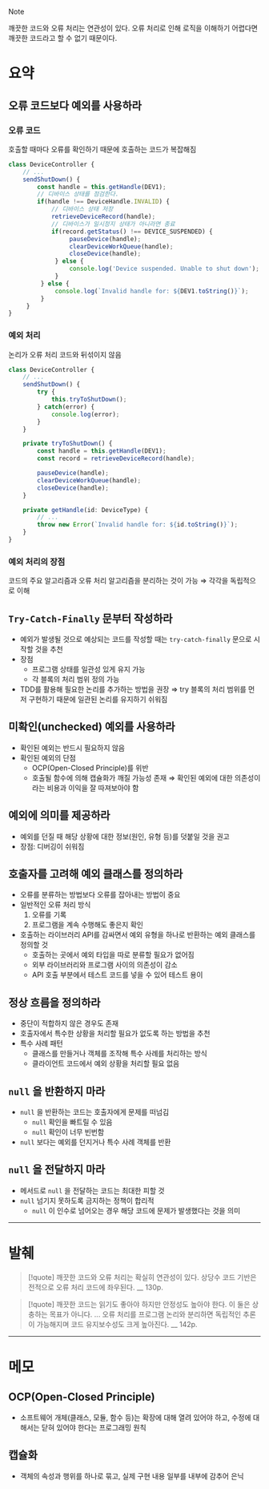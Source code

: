 > [!note]
> 깨끗한 코드와 오류 처리는 연관성이 있다.
> 오류 처리로 인해 로직을 이해하기 어렵다면 깨끗한 코드라고 할 수 없기 때문이다.

# 요약

## 오류 코드보다 예외를 사용하라
### 오류 코드
호출할 때마다 오류를 확인하기 때문에 호출하는 코드가 복잡해짐
```ts
class DeviceController {
	// ...
	sendShutDown() {
		const handle = this.getHandle(DEV1);
		// 디바이스 상태를 점검한다.
		if(handle !== DeviceHandle.INVALID) {
			// 디바이스 상태 저장
			retrieveDeviceRecord(handle);
			// 디바이스가 일시정지 상태가 아니라면 종료
			if(record.getStatus() !== DEVICE_SUSPENDED) {
				 pauseDevice(handle);
				 clearDeviceWorkQueue(handle);
				 closeDevice(handle);
			 } else {
				 console.log('Device suspended. Unable to shut down');
			 }
		 } else {
			 console.log(`Invalid handle for: ${DEV1.toString()}`);
		 }
	 }
}
```

### 예외 처리
논리가 오류 처리 코드와 뒤섞이지 않음
```ts
class DeviceController {
	// ...
	sendShutDown() {
		try {
			this.tryToShutDown();
		} catch(error) {
			console.log(error);
		}
	}

	private tryToShutDown() {
		const handle = this.getHandle(DEV1);
		const record = retrieveDeviceRecord(handle);

		pauseDevice(handle);
		clearDeviceWorkQueue(handle);
		closeDevice(handle);
	}

	private getHandle(id: DeviceType) {
		// ...
		throw new Error(`Invalid handle for: ${id.toString()}`);
	}
}
```

### 예외 처리의 장점
코드의 주요 알고리즘과 오류 처리 알고리즘을 분리하는 것이 가능 ⇒ 각각을 독립적으로 이해

## `Try-Catch-Finally` 문부터 작성하라
- 예외가 발생될 것으로 예상되는 코드를 작성할 때는 `try-catch-finally` 문으로 시작할 것을 추천
- 장점
	- 프로그램 상태를 일관성 있게 유지 가능
	- 각 블록의 처리 범위 정의 가능
- TDD를 활용해 필요한 논리를 추가하는 방법을 권장 ⇒ try 블록의 처리 범위를 먼저 구현하기 때문에 일관된 논리를 유지하기 쉬워짐

## 미확인(unchecked) 예외를 사용하라
- 확인된 예외는 반드시 필요하지 않음
- 확인된 예외의 단점
	- OCP(Open-Closed Principle)를 위반
	- 호출될 함수에 의해 캡슐화가 깨질 가능성 존재
⇒ 확인된 예외에 대한 의존성이라는 비용과 이익을 잘 따져보아야 함

## 예외에 의미를 제공하라
- 예외를 던질 때 해당 상황에 대한 정보(원인, 유형 등)를 덧붙일 것을 권고
- 장점: 디버깅이 쉬워짐

## 호출자를 고려해 예외 클래스를 정의하라
- 오류를 분류하는 방법보다 오류를 잡아내는 방법이 중요
- 일반적인 오류 처리 방식
	1. 오류를 기록
	2. 프로그램을 계속 수행해도 좋은지 확인
- 호출하는 라이브러리 API를 감싸면서 예외 유형을 하나로 반환하는 예외 클래스를 정의할 것
	- 호출하는 곳에서 예외 타입을 따로 분류할 필요가 없어짐
	- 외부 라이브러리와 프로그램 사이의 의존성이 감소
	- API 호출 부분에서 테스트 코드를 넣을 수 있어 테스트 용이

## 정상 흐름을 정의하라
- 중단이 적합하지 않은 경우도 존재
- 호출자에서 특수한 상황을 처리할 필요가 없도록 하는 방법을 추천
- 특수 사례 패턴
	- 클래스를 만들거나 객체를 조작해 특수 사례를 처리하는 방식
	- 클라이언트 코드에서 예외 상황을 처리할 필요 없음

## `null` 을 반환하지 마라
- `null` 을 반환하는 코드는 호출자에게 문제를 떠넘김
	- `null` 확인을 빠트릴 수 있음
	- `null` 확인이 너무 빈번함
- `null` 보다는 예외를 던지거나 특수 사례 객체를 반환

## `null` 을 전달하지 마라
- 메서드로 `null` 을 전달하는 코드는 최대한 피할 것
- `null` 넘기지 못하도록 금지하는 정책이 합리적
	- `null` 이 인수로 넘어오는 경우 해당 코드에 문제가 발생했다는 것을 의미

---

# 발췌


> [!quote]
> 깨끗한 코드와 오류 처리는 확실히 연관성이 있다. 상당수 코드 기반은 전적으로 오류 처리 코드에 좌우된다.
> __
> 130p.


> [!quote]
> 깨끗한 코드는 읽기도 좋아야 하지만 안정성도 높아야 한다. 이 둘은 상충하는 목표가 아니다.
> ...
> 오류 처리를 프로그램 논리와 분리하면 독립적인 추론이 가능해지며 코드 유지보수성도 크게 높아진다.
> __
> 142p.

---

# 메모

## OCP(Open-Closed Principle)
- 소프트웨어 개체(클래스, 모듈, 함수 등)는 확장에 대해 열려 있어야 하고, 수정에 대해서는 닫혀 있어야 한다는 프로그래밍 원칙

## 캡슐화
- 객체의 속성과 행위를 하나로 묶고, 실제 구현 내용 일부를 내부에 감추어 은닉